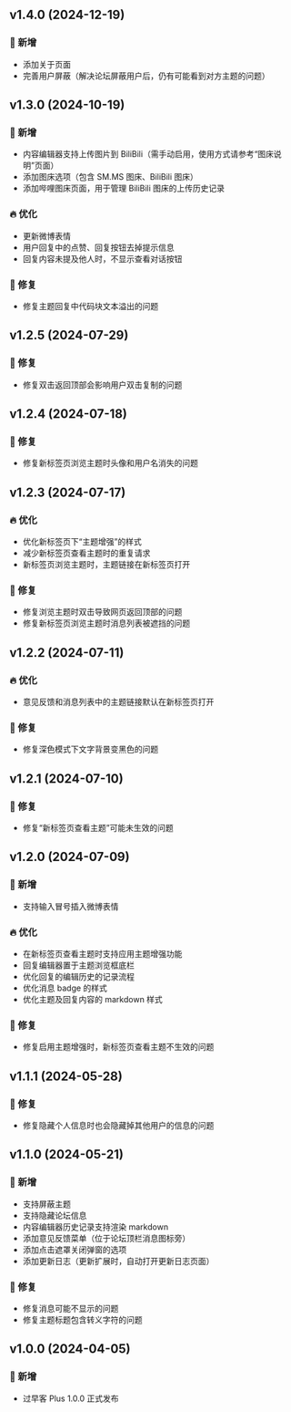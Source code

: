 ## v1.4.0 (2024-12-19)

### 🚀 新增

- 添加关于页面
- 完善用户屏蔽（解决论坛屏蔽用户后，仍有可能看到对方主题的问题）

## v1.3.0 (2024-10-19)

### 🚀 新增

- 内容编辑器支持上传图片到 BiliBili（需手动启用，使用方式请参考“图床说明”页面）
- 添加图床选项（包含 SM.MS 图床、BiliBili 图床）
- 添加哔哩图床页面，用于管理 BiliBili 图床的上传历史记录

### 🔥 优化

- 更新微博表情
- 用户回复中的点赞、回复按钮去掉提示信息
- 回复内容未提及他人时，不显示查看对话按钮

### 🐞 修复

- 修复主题回复中代码块文本溢出的问题

## v1.2.5 (2024-07-29)

### 🐞 修复

- 修复双击返回顶部会影响用户双击复制的问题

## v1.2.4 (2024-07-18)

### 🐞 修复

- 修复新标签页浏览主题时头像和用户名消失的问题

## v1.2.3 (2024-07-17)

### 🔥 优化

- 优化新标签页下“主题增强”的样式
- 减少新标签页查看主题时的重复请求
- 新标签页浏览主题时，主题链接在新标签页打开

### 🐞 修复

- 修复浏览主题时双击导致网页返回顶部的问题
- 修复新标签页浏览主题时消息列表被遮挡的问题

## v1.2.2 (2024-07-11)

### 🔥 优化

- 意见反馈和消息列表中的主题链接默认在新标签页打开

### 🐞 修复

- 修复深色模式下文字背景变黑色的问题

## v1.2.1 (2024-07-10)

### 🐞 修复

- 修复“新标签页查看主题”可能未生效的问题

## v1.2.0 (2024-07-09)

### 🚀 新增

- 支持输入冒号插入微博表情

### 🔥 优化

- 在新标签页查看主题时支持应用主题增强功能
- 回复编辑器置于主题浏览框底栏
- 优化回复的编辑历史的记录流程
- 优化消息 badge 的样式
- 优化主题及回复内容的 markdown 样式

### 🐞 修复

- 修复启用主题增强时，新标签页查看主题不生效的问题

## v1.1.1 (2024-05-28)

### 🐞 修复

- 修复隐藏个人信息时也会隐藏掉其他用户的信息的问题

## v1.1.0 (2024-05-21)

### 🚀 新增

- 支持屏蔽主题
- 支持隐藏论坛信息
- 内容编辑器历史记录支持渲染 markdown
- 添加意见反馈菜单（位于论坛顶栏消息图标旁）
- 添加点击遮罩关闭弹窗的选项
- 添加更新日志（更新扩展时，自动打开更新日志页面）

### 🐞 修复

- 修复消息可能不显示的问题
- 修复主题标题包含转义字符的问题

## v1.0.0 (2024-04-05)

### 🚀 新增

- 过早客 Plus 1.0.0 正式发布
